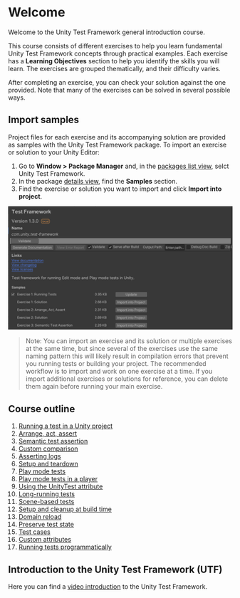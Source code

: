 # Welcome

Welcome to the Unity Test Framework general introduction course.  
  
This course consists of different exercises to help you learn fundamental Unity Test Framework concepts through practical examples. Each exercise has a **Learning Objectives** section to help you identify the skills you will learn. The exercises are grouped thematically, and their difficulty varies.  
  
After completing an exercise, you can check your solution against the one provided. Note that many of the exercises can be solved in several possible ways.

## Import samples

Project files for each exercise and its accompanying solution are provided as samples with the Unity Test Framework package. To import an exercise or solution to your Unity Editor:

1. Go to **Window > Package Manager** and, in the [packages list view](https://docs.unity3d.com/Manual/upm-ui-list.html), selct Unity Test Framework.
2. In the package [details view](https://docs.unity3d.com/Manual/upm-ui-details.html), find the **Samples** section.
3. Find the exercise or solution you want to import and click **Import into project**.

![](../images/samples.png)

> Note: You can import an exercise and its solution or multiple exercises at the same time, but since several of the exercises use the same naming pattern this will likely result in compilation errors that prevent you running tests or building your project. The recommended workflow is to import and work on one exercise at a time. If you import additional exercises or solutions for reference, you can delete them again before running your main exercise.

## Course outline

1. [Running a test in a Unity project](./running-test.md)
2. [Arrange, act, assert](./arrange-act-assert.md)
3. [Semantic test assertion](./semantic-test-assertion.md)
4. [Custom comparison](./custom-comparison.md)
5. [Asserting logs](./asserting-logs.md)
6. [Setup and teardown](./setup-teardown.md)
7. [Play mode tests](./play-mode-tests.md)
8. [Play mode tests in a player](./play-mode-tests-in-player.md)
9. [Using the UnityTest attribute](./unitytest-attribute.md)
10. [Long-running tests](./long-running-tests.md)
11. [Scene-based tests](./scene-based-tests.md)
12. [Setup and cleanup at build time](./build-setup-cleanup.md)
13. [Domain reload](./domain-reload.md)
14. [Preserve test state](./preserve-test-state.md)
15. [Test cases](./test-cases.md)
16. [Custom attributes](./custom-attributes.md)
17. [Running tests programmatically](./running-tests-programmatically.md)

## Introduction to the Unity Test Framework (UTF)

Here you can find a [video introduction](https://www.youtube.com/watch?v=wTiF2D0_vKA) to the Unity Test Framework.
